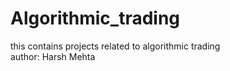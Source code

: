 # Algorithmic_trading
this contains projects related to algorithmic trading
<br>
author: Harsh Mehta
